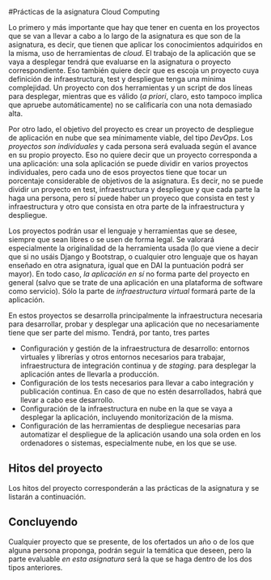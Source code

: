 #Prácticas de la asignatura Cloud Computing

Lo primero y más importante que hay que tener en cuenta en los
proyectos que se van a llevar a cabo a lo largo de la asignatura es
que son de la asignatura, es decir, que tienen que aplicar los
conocimientos adquiridos en la misma, uso de herramientas de
*cloud*. El trabajo de la aplicación que se vaya a desplegar tendrá
que evaluarse en la asignatura o proyecto correspondiente. Eso también
quiere decir que es escoja un proyecto cuya definición de
infraestructura, test y despliegue tenga una mínima complejidad. Un
proyecto con dos herramientas y un script de dos líneas para
desplegar, mientras que es válido (*a priori*, claro, esto tampoco
implica que apruebe automáticamente) no se calificaría con una nota
demasiado alta. 

Por otro lado, el
objetivo del proyecto es crear un proyecto de despliegue de aplicación
en nube que sea mínimamente viable, del tipo *DevOps*. Los *proyectos son individuales* y cada persona será
evaluada según el avance en su propio proyecto. Eso no quiere decir
que un proyecto corresponda a una aplicación: una sola aplicación se
puede dividir en varios proyectos individuales, pero cada uno de esos
proyectos tiene que tocar un porcentaje considerable de objetivos de
la asignatura. Es decir, no se puede dividir un proyecto en test,
infraestructura y despliegue y que cada parte la haga una persona,
pero sí puede haber un proyeco que consista en test y infraestructura
y otro que consista en otra parte de la infraestructura y despliegue. 

Los proyectos podrán usar el lenguaje y herramientas que se desee,
siempre que sean libres o se usen de forma legal. Se valorará
especialmente la originalidad de la herramienta usada (lo que viene a
decir que si no usáis Django y Bootstrap, o cualquier otro lenguaje
que os hayan enseñado en otra asignatura, igual que en DAI la
puntuación podrá ser mayor). En todo caso, *la aplicación en sí* no
forma parte del proyecto en general (salvo que se trate de una
aplicación en una plataforma de software como servicio). Sólo la parte
de *infraestructura virtual* formará parte de la aplicación.

En estos proyectos se desarrolla principalmente la infraestructura
necesaria para desarrollar, probar y desplegar una aplicación que no
necesariamente tiene que ser parte del mismo. Tendrá, por tanto, tres
partes 

* Configuración y gestión de la infraestructura de desarrollo:
  entornos virtuales y librerías y otros entornos necesarios para
  trabajar, infraestructura de integración continua y de *staging*.
  para desplegar la aplicación antes de llevarla a producción. 
* Configuración de los tests necesarios para llevar a cabo integración
  y publicación continua. En caso de que no estén desarrollados, habrá
  que llevar a cabo ese desarrollo.
* Configuración de la infraestructura en nube en la que se vaya a
  desplegar la aplicación, incluyendo monitorización de la misma.
* Configuración de las herramientas de despliegue necesarias para
  automatizar el despliegue de la aplicación usando una sola orden en
  los ordenadores o sistemas, especialmente nube, en los que se use.

## Hitos del proyecto

Los hitos del proyecto corresponderán a las prácticas de la asignatura
y se listarán a continuación. 

## Concluyendo

Cualquier proyecto que se presente, de los ofertados un año o de los
que alguna persona proponga, podrán seguir la temática que deseen,
pero la parte evaluable *en esta asignatura* será la que se haga
dentro de los dos tipos anteriores.
